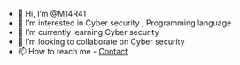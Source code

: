 - 👋 Hi, I’m @M14R41
- 👀 I’m interested in Cyber security , Programming language
- 🌱 I’m currently learning  Cyber security
- 💞️ I’m looking to collaborate on Cyber security 
- 📫 How to reach me - [Contact](https://www.linkedin.com/in/madhurendra-kumar-85abc/)




<!---
M14R41/M14R41 is a ✨ special ✨ repository because its `README.md` (this file) appears on your GitHub profile.
You can click the Preview link to take a look at your changes
<script src="https://tryhackme.com/badge/676661"></script>



--->
